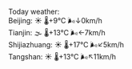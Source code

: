 Today weather:  
Beijing: ☀️   🌡️+9°C 🌬️↓0km/h  
Tianjin: 🌫  🌡️+13°C 🌬️←7km/h  
Shijiazhuang: ☀️   🌡️+17°C 🌬️↙5km/h  
Tangshan: ☀️   🌡️+13°C 🌬️↖11km/h  
